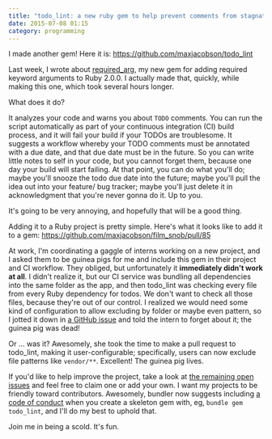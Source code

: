 ```yaml
---
title: "todo_lint: a new ruby gem to help prevent comments from stagnating"
date: 2015-07-08 01:15
category: programming
---
```


I made another gem! Here it is: <https://github.com/maxjacobson/todo_lint>

Last week, I wrote about [required_arg](/2015/required-arg/), my new gem for
adding required keyword arguments to Ruby 2.0.0. I actually made that, quickly,
while making this one, which took several hours longer.

What does it do?

It analyzes your code and warns you about `TODO` comments. You can run the
script automatically as part of your continuous integration (CI) build process,
and it will fail your build if your TODOs are troublesome. It suggests a
workflow whereby your TODO comments must be annotated with a due date, and that
due date must be in the future. So you can write little notes to self in your
code, but you cannot forget them, because one day your build will start
failing. At that point, you can do what you'll do; maybe you'll snooze the todo
due date into the future; maybe you'll pull the idea out into your feature/ bug
tracker; maybe you'll just delete it in acknowledgment that you're never gonna
do it. Up to you.

It's going to be very annoying, and hopefully that will be a good thing.

Adding it to a Ruby project is pretty simple. Here's what it looks like to add
it to a gem: <https://github.com/maxjacobson/film_snob/pull/85>

At work, I'm coordinating a gaggle of interns working on a new project, and I
asked them to be guinea pigs for me and include this gem in their project and
CI workflow. They obliged, but unfortunately it **immediately didn't work at
all**. I didn't realize it, but our CI service was bundling all dependencies
into the same folder as the app, and then todo_lint was checking every file
from every Ruby dependency for todos. We don't want to check all those files,
because they're out of our control. I realized we would need some kind of
configuration to allow excluding by folder or maybe even pattern, so I jotted
it down in [a GitHub issue](https://github.com/maxjacobson/todo_lint/issues/6)
and told the intern to forget about it; the guinea pig was dead!

Or ... was it? Awesomely, she took the time to make a pull request to todo_lint,
making it user-configurable; specifically, users can now exclude file patterns
like `vendor/**`. Excellent! The guinea pig lives.

If you'd like to help improve the project, take a look at [the remaining open
issues](https://github.com/maxjacobson/todo_lint/issues) and feel free to claim
one or add your own. I want my projects to be friendly toward contributors.
Awesomely, bundler now suggests including [a code of conduct][coc] when you
create a skeleton gem with, eg, `bundle gem todo_lint`, and I'll do my best to
uphold that.

[coc]: https://github.com/maxjacobson/todo_lint/blob/master/CODE_OF_CONDUCT.md

Join me in being a scold. It's fun.
